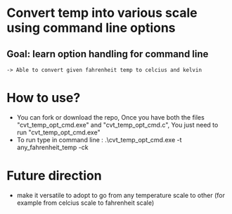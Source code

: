 # Convert temp into various scale using command line options
## Goal: learn option handling for command line

    -> Able to convert given fahrenheit temp to celcius and kelvin

# How to use?

- You can fork or download the repo, Once you have both the files "cvt_temp_opt_cmd.exe" and "cvt_temp_opt_cmd.c", You just need to run "cvt_temp_opt_cmd.exe"
-  To run type in command line : .\cvt_temp_opt_cmd.exe -t any_fahrenheit_temp -ck

# Future direction

- make it versatile to adopt to go from any temperature scale to other (for example from celcius scale to fahrenheit scale)
